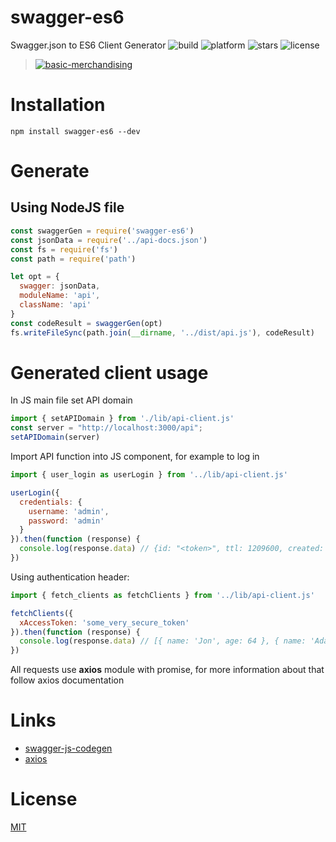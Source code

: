 # swagger-es6

Swagger.json to ES6 Client Generator
![build](https://img.shields.io/appveyor/ci/gruntjs/grunt.svg)  ![platform](https://img.shields.io/node/v/react.svg) ![stars](https://img.shields.io/amo/stars/dustman.svg) ![license](https://img.shields.io/bower/l/bootstrap.svg)  
  
> [![basic-merchandising](https://imgur.com/LNOYczf.png)](https://github.com/leopq)

# Installation

```shell
npm install swagger-es6 --dev
```

# Generate

## Using NodeJS file

```javascript
const swaggerGen = require('swagger-es6')
const jsonData = require('../api-docs.json')
const fs = require('fs')
const path = require('path')

let opt = {
  swagger: jsonData,
  moduleName: 'api',
  className: 'api'
}
const codeResult = swaggerGen(opt)
fs.writeFileSync(path.join(__dirname, '../dist/api.js'), codeResult)
```

# Generated client usage

In JS main file set API domain
```javascript
import { setAPIDomain } from './lib/api-client.js'
const server = "http://localhost:3000/api";
setAPIDomain(server)
```

Import API function into JS component, for example to log in

```javascript
import { user_login as userLogin } from '../lib/api-client.js'

userLogin({
  credentials: {
    username: 'admin',
    password: 'admin'
  }
}).then(function (response) {
  console.log(response.data) // {id: "<token>", ttl: 1209600, created: "2017-01-01T00:00:00.000Z", userId: 1}
})
```

Using authentication header:

```javascript
import { fetch_clients as fetchClients } from '../lib/api-client.js'

fetchClients({
  xAccessToken: 'some_very_secure_token'
}).then(function (response) {
  console.log(response.data) // [{ name: 'Jon', age: 64 }, { name: 'Ada', age: 24 }, { name: 'Alan', age: 38 }]
})
```

All requests use **axios** module with promise, for more information about that follow axios documentation

# Links
 - [swagger-js-codegen](https://github.com/wcandillon/swagger-js-codegen)
 - [axios](https://www.npmjs.com/package/axios)

# License

[MIT](https://opensource.org/licenses/MIT)
````
